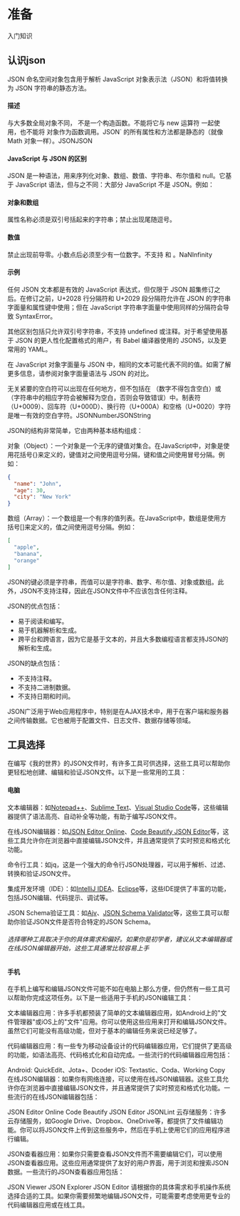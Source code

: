 # 准备
入门知识
## 认识json
JSON 命名空间对象包含用于解析 JavaScript 对象表示法（JSON）和将值转换为 JSON 字符串的静态方法。

#### 描述
与大多数全局对象不同， 不是一个构造函数。不能将它与 new 运算符 一起使用，也不能将 对象作为函数调用。JSON` 的所有属性和方法都是静态的（就像 Math 对象一样）。JSONJSON

#### JavaScript 与 JSON 的区别
JSON 是一种语法，用来序列化对象、数组、数值、字符串、布尔值和 null。它基于 JavaScript 语法，但与之不同：大部分 JavaScript 不是 JSON。例如：

#### 对象和数组
属性名称必须是双引号括起来的字符串；禁止出现尾随逗号。

#### 数值
禁止出现前导零。小数点后必须至少有一位数字。不支持 和 。NaNInfinity

#### 示例
任何 JSON 文本都是有效的 JavaScript 表达式，但仅限于 JSON 超集修订之后。在修订之前，U+2028 行分隔符和 U+2029 段分隔符允许在 JSON 的字符串字面量和属性键中使用；但在 JavaScript 字符串字面量中使用同样的分隔符会导致 SyntaxError。

其他区别包括只允许双引号字符串，不支持 undefined 或注释。对于希望使用基于 JSON 的更人性化配置格式的用户，有 Babel 编译器使用的 JSON5，以及更常用的 YAML。

在 JavaScript 对象字面量与 JSON 中，相同的文本可能代表不同的值。如需了解更多信息，请参阅对象字面量语法与 JSON 的对比。

无关紧要的空白符可以出现在任何地方，但不包括在 （数字不得包含空白）或 （字符串中的相应字符会被解释为空白，否则会导致错误）中。制表符（U+0009）、回车符（U+000D）、换行符（U+000A）和空格（U+0020）字符是唯一有效的空白字符。JSONNumberJSONString

JSON的结构非常简单，它由两种基本结构组成：

对象（Object）：一个对象是一个无序的键值对集合。在JavaScript中，对象是使用花括号{}来定义的，键值对之间使用逗号分隔，键和值之间使用冒号分隔。例如：

```json
{
  "name": "John",
  "age": 30,
  "city": "New York"
}
```

数组（Array）：一个数组是一个有序的值列表。在JavaScript中，数组是使用方括号[]来定义的，值之间使用逗号分隔。例如：

```json
[
  "apple",
  "banana",
  "orange"
]
```

JSON的键必须是字符串，而值可以是字符串、数字、布尔值、对象或数组。此外，JSON不支持注释，因此在JSON文件中不应该包含任何注释。

JSON的优点包括：

- 易于阅读和编写。
- 易于机器解析和生成。
- 跨平台和跨语言，因为它是基于文本的，并且大多数编程语言都支持JSON的解析和生成。

JSON的缺点包括：

- 不支持注释。
- 不支持二进制数据。
- 不支持日期和时间。

JSON广泛用于Web应用程序中，特别是在AJAX技术中，用于在客户端和服务器之间传输数据。它也被用于配置文件、日志文件、数据存储等领域。


## 工具选择
在编写《我的世界》的JSON文件时，有许多工具可供选择，这些工具可以帮助你更轻松地创建、编辑和验证JSON文件。以下是一些常用的工具：
#### 电脑

文本编辑器：如[Notepad++](https://notepad-plus-plus.org/downloads/)、[Sublime Text](https://www.sublimetext.com/)、[Visual Studio Code](https://code.visualstudio.com/)等，这些编辑器提供了语法高亮、自动补全等功能，有助于编写JSON文件。

在线JSON编辑器：如[JSON Editor Online](https://jsoneditoronline.org/)、[Code Beautify JSON Editor](https://codebeautify.org/online-json-editor)等，这些工具允许你在浏览器中直接编辑JSON文件，并且通常提供了实时预览和格式化功能。

命令行工具：如jq，这是一个强大的命令行JSON处理器，可以用于解析、过滤、转换和验证JSON文件。

集成开发环境（IDE）：如[IntelliJ IDEA](https://www.jetbrains.com/idea/)、[Eclipse](https://www.eclipse.org/downloads/)等，这些IDE提供了丰富的功能，包括JSON编辑、代码提示、调试等。

JSON Schema验证工具：如[Ajv](https://ajv.js.org/)、[JSON Schema Validator](https://www.jsonschemavalidator.net/)等，这些工具可以帮助你验证JSON文件是否符合特定的JSON Schema。

###### 选择哪种工具取决于你的具体需求和偏好。如果你是初学者，建议从文本编辑器或在线JSON编辑器开始，这些工具通常比较容易上手
#### 手机
在手机上编写和编辑JSON文件可能不如在电脑上那么方便，但仍然有一些工具可以帮助你完成这项任务。以下是一些适用于手机的JSON编辑工具：

文本编辑器应用：许多手机都预装了简单的文本编辑器应用，如Android上的"文件管理器"或iOS上的"文件"应用。你可以使用这些应用来打开和编辑JSON文件。虽然它们可能没有高级功能，但对于基本的编辑任务来说已经足够了。

代码编辑器应用：有一些专为移动设备设计的代码编辑器应用，它们提供了更高级的功能，如语法高亮、代码格式化和自动完成。一些流行的代码编辑器应用包括：

Android: QuickEdit、Jota+、Dcoder
iOS: Textastic、Coda、Working Copy
在线JSON编辑器：如果你有网络连接，可以使用在线JSON编辑器。这些工具允许你在浏览器中直接编辑JSON文件，并且通常提供了实时预览和格式化功能。一些流行的在线JSON编辑器包括：

JSON Editor Online
Code Beautify JSON Editor
JSONLint
云存储服务：许多云存储服务，如Google Drive、Dropbox、OneDrive等，都提供了文件编辑功能。你可以将JSON文件上传到这些服务中，然后在手机上使用它们的应用程序进行编辑。

JSON查看器应用：如果你只需要查看JSON文件而不需要编辑它们，可以使用JSON查看器应用。这些应用通常提供了友好的用户界面，用于浏览和搜索JSON数据。一些流行的JSON查看器应用包括：

JSON Viewer
JSON Explorer
JSON Editor
请根据你的具体需求和手机操作系统选择合适的工具。如果你需要频繁地编辑JSON文件，可能需要考虑使用更专业的代码编辑器应用或在线工具。


